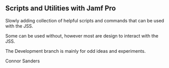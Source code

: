 ## Scripts and Utilities with Jamf Pro

Slowly adding collection of helpful scripts and commands that can be used with the JSS.

Some can be used without, however most are design to interact with the JSS.

The Development branch is mainly for odd ideas and experiments.


Connor Sanders
